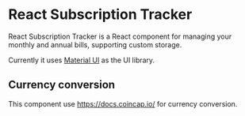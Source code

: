 # React Subscription Tracker

React Subscription Tracker is a React component for managing your monthly and annual bills, supporting custom storage.

Currently it uses [Material UI](https://mui.com/) as the UI library.

## Currency conversion

This component use https://docs.coincap.io/ for currency conversion.
